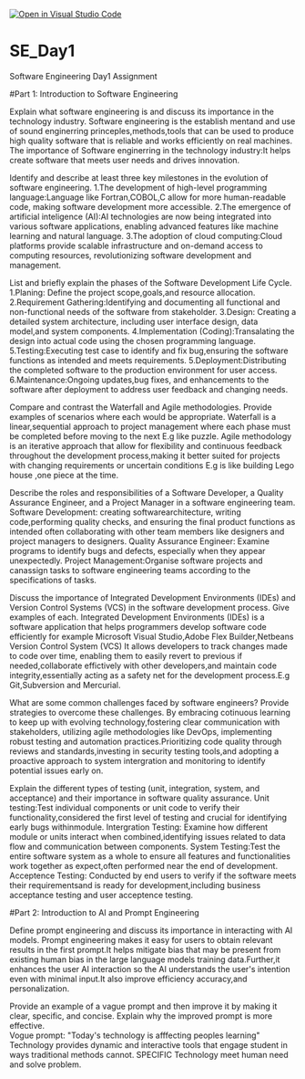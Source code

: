 [![Open in Visual Studio Code](https://classroom.github.com/assets/open-in-vscode-2e0aaae1b6195c2367325f4f02e2d04e9abb55f0b24a779b69b11b9e10269abc.svg)](https://classroom.github.com/online_ide?assignment_repo_id=18480838&assignment_repo_type=AssignmentRepo)
# SE_Day1
Software Engineering Day1 Assignment

#Part 1: Introduction to Software Engineering

Explain what software engineering is and discuss its importance in the technology industry.
Software engineering is the establish
mentand and use of sound enginerring princeples,methods,tools that can be used to produce high quality software that is reliable and works efficiently on real machines.
The importance of Software enginerring in the technology industry:It helps create software that meets user needs and drives innovation.

Identify and describe at least three key milestones in the evolution of software engineering.
  1.The development of high-level programming language:Language like Fortran,COBOL,C allow for more human-readable code, making software development more accessible.
  2.The emergence of artificial inteligence (AI):AI technologies are now being integrated into various software applications, enabling advanced features like machine learning and natural language.
  3.The adoption of cloud computing:Cloud platforms provide scalable infrastructure and on-demand access to computing resources, revolutionizing software development and management.


List and briefly explain the phases of the Software Development Life Cycle.
1.Planing: Define the project scope,goals,and resource allocation.
2.Requirement Gathering:Identifying and documenting all functional and non-functional needs of the software from stakeholder.
3.Design: Creating a detailed system architecture, including user interface design, data model,and system components.
4.Implementation (Coding):Transalating the design into actual code using the chosen programming language.
5.Testing:Executing test case to identify and fix bug,ensuring the software functions as intended and meets requirements.
5.Deployment:Distributing the completed software to the production environment for user access.
6.Maintenance:Ongoing updates,bug fixes, and enhancements to the software after deployment to address user feedback and changing needs.


Compare and contrast the Waterfall and Agile methodologies. Provide examples of scenarios where each would be appropriate.
 Waterfall is a linear,sequential approach to project management where each phase must be completed before moving to the next E.g like puzzle.
 Agile methodology is an iterative approach that allow for flexibility and continuous feedback throughout the development process,making it better suited for projects with changing requirements or uncertain conditions E.g is like building Lego house ,one piece at the time.


Describe the roles and responsibilities of a Software Developer, a Quality Assurance Engineer, and a Project Manager in a software engineering team.
Software Development: creating softwarearchitecture, writing code,performing quality checks, and ensuring the final product functions as intended often collaborating with other team members like designers and project managers to designers.
Quality Assurance Engineer: Examine programs to identify bugs and defects, especially when they appear unexpectedly.
Project Management:Organise software projects and canassign tasks to software engineering teams according to the specifications of tasks.


Discuss the importance of Integrated Development Environments (IDEs) and Version Control Systems (VCS) in the software development process. Give examples of each.
Integrated Development Environments (IDEs) is a software application that helps programmers develop software code efficiently for example Microsoft Visual Studio,Adobe Flex Builder,Netbeans
Version Control System (VCS) It allows developers to track changes made to code over time, enabling them to easily revert to previous if needed,collaborate effictively with other developers,and maintain code integrity,essentially acting as a safety net for the development process.E.g Git,Subversion and Mercurial.


What are some common challenges faced by software engineers? Provide strategies to overcome these challenges.
By embracing cotinuous learning to keep up with evolving technology,fostering clear communication with stakeholders, utilizing agile methodologies like DevOps, implementing robust testing and automation practices.Prioritizing code quality through reviews and standards,investing in security testing tools,and adopting a proactive approach to system intergration and monitoring to identify potential issues early on.


Explain the different types of testing (unit, integration, system, and acceptance) and their importance in software quality assurance.
Unit testing:Test individual components or unit code to verify their functionality,considered the first level of testing and crucial for identifying early bugs withinmodule.
Intergration Testing: Examine how different module or units interact when combined,identifying issues related to data flow and communication between components.
System Testing:Test the entire software system as a whole to ensure all features and functionalities work together as expect,often performed near the end of development.
Acceptence Testing: Conducted by end users to verify if the software meets their requirementsand is ready for development,including business acceptance testing and user acceptence testing.


#Part 2: Introduction to AI and Prompt Engineering


Define prompt engineering and discuss its importance in interacting with AI models.
Prompt engineering makes it easy for users to obtain relevant results in the first prompt.It helps mitigate bias that may be present from existing human bias in the large language models training data.Further,it enhances the user AI interaction so the AI understands the user's intention even with minimal input.It also improve efficiency accuracy,and personalization.


Provide an example of a vague prompt and then improve it by making it clear, specific, and concise. Explain why the improved prompt is more effective.   
  Vogue prompt:
  "Today's technology is afffecting peoples learning"
  Technology provides dynamic and interactive tools that engage student in ways traditional methods cannot.
  SPECIFIC
  Technology meet human need and solve problem.
  
